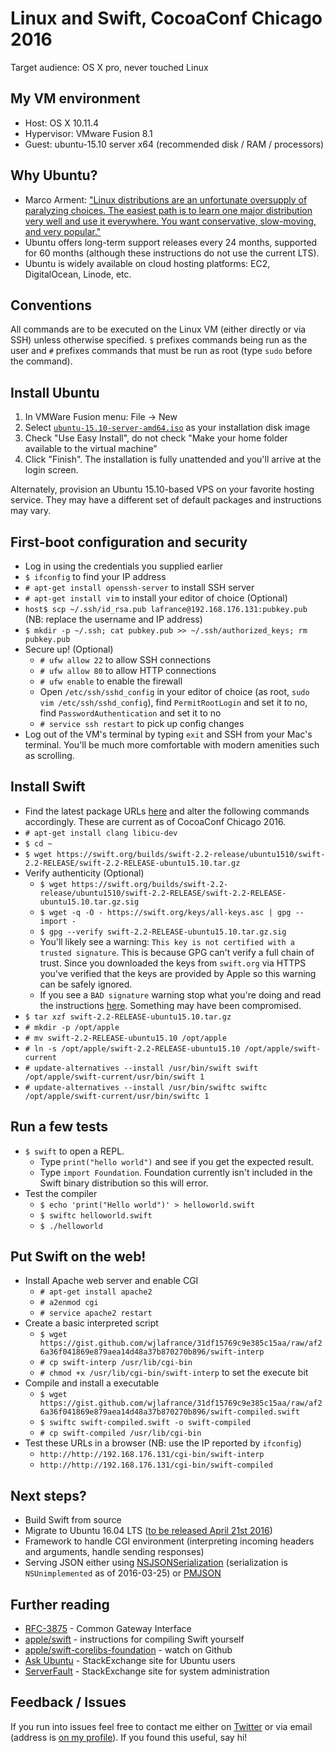 # Linux and Swift, CocoaConf Chicago 2016

Target audience: OS X pro, never touched Linux

## My VM environment

- Host: OS X 10.11.4
- Hypervisor: VMware Fusion 8.1
- Guest: ubuntu-15.10 server x64 (recommended disk / RAM / processors)

## Why Ubuntu?

- Marco Arment: ["Linux distributions are an unfortunate oversupply of paralyzing choices. The easiest path is to learn one major distribution very well and use it everywhere. You want conservative, slow-moving, and very popular."](https://marco.org/2014/03/27/web-hosting-for-app-developers)
- Ubuntu offers long-term support releases every 24 months, supported for 60 months (although these instructions do not use the current LTS).
- Ubuntu is widely available on cloud hosting platforms: EC2, DigitalOcean, Linode, etc.

## Conventions

All commands are to be executed on the Linux VM (either directly or via SSH) unless otherwise specified. `$` prefixes commands being run as the user and `#` prefixes commands that must be run as root (type `sudo` before the command).

## Install Ubuntu

1. In VMWare Fusion menu: File -> New
1. Select [`ubuntu-15.10-server-amd64.iso`](http://www.ubuntu.com/download) as your installation disk image
1. Check "Use Easy Install", do not check "Make your home folder available to the virtual machine"
1. Click "Finish". The installation is fully unattended and you'll arrive at the login screen.

Alternately, provision an Ubuntu 15.10-based VPS on your favorite hosting service. They may have a different set of default packages and instructions may vary.

## First-boot configuration and security

- Log in using the credentials you supplied earlier
- `$ ifconfig` to find your IP address
- `# apt-get install openssh-server` to install SSH server
- `# apt-get install vim` to install your editor of choice (Optional)
- `host$ scp ~/.ssh/id_rsa.pub lafrance@192.168.176.131:pubkey.pub` (NB: replace the username and IP address)
- `$ mkdir -p ~/.ssh; cat pubkey.pub >> ~/.ssh/authorized_keys; rm pubkey.pub`
- Secure up! (Optional)
	+ `# ufw allow 22` to allow SSH connections
	+ `# ufw allow 80` to allow HTTP connections
	+ `# ufw enable` to enable the firewall
	+ Open `/etc/ssh/sshd_config` in your editor of choice (as root, `sudo vim /etc/ssh/sshd_config`), find `PermitRootLogin` and set it to no, find `PasswordAuthentication` and set it to no
	+ `# service ssh restart` to pick up config changes
- Log out of the VM's terminal by typing `exit` and SSH from your Mac's terminal. You'll be much more comfortable with modern amenities such as scrolling.

## Install Swift

- Find the latest package URLs [here](https://swift.org/download/) and alter the following commands accordingly. These are current as of CocoaConf Chicago 2016.
- `# apt-get install clang libicu-dev`
- `$ cd ~`
- `$ wget https://swift.org/builds/swift-2.2-release/ubuntu1510/swift-2.2-RELEASE/swift-2.2-RELEASE-ubuntu15.10.tar.gz`
- Verify authenticity (Optional)
	+ `$ wget https://swift.org/builds/swift-2.2-release/ubuntu1510/swift-2.2-RELEASE/swift-2.2-RELEASE-ubuntu15.10.tar.gz.sig`
	+ `$ wget -q -O - https://swift.org/keys/all-keys.asc | gpg --import -`
	+ `$ gpg --verify swift-2.2-RELEASE-ubuntu15.10.tar.gz.sig`
	+ You'll likely see a warning: `This key is not certified with a trusted signature`. This is because GPG can't verify a full chain of trust. Since you downloaded the keys from `swift.org` via HTTPS you've verified that the keys are provided by Apple so this warning can be safely ignored.
	+ If you see a `BAD signature` warning stop what you're doing and read the instructions [here](https://swift.org/download/#using-downloads). Something may have been compromised.
- `$ tar xzf swift-2.2-RELEASE-ubuntu15.10.tar.gz`
- `# mkdir -p /opt/apple`
- `# mv swift-2.2-RELEASE-ubuntu15.10 /opt/apple`
- `# ln -s /opt/apple/swift-2.2-RELEASE-ubuntu15.10 /opt/apple/swift-current`
- `# update-alternatives --install /usr/bin/swift swift /opt/apple/swift-current/usr/bin/swift 1`
- `# update-alternatives --install /usr/bin/swiftc swiftc /opt/apple/swift-current/usr/bin/swiftc 1`

## Run a few tests

- `$ swift` to open a REPL.
	+ Type `print("hello world")` and see if you get the expected result.
	+ Type `import Foundation`. Foundation currently isn't included in the Swift binary distribution so this will error.
- Test the compiler
	+ `$ echo 'print("Hello world")' > helloworld.swift`
	+ `$ swiftc helloworld.swift`
	+ `$ ./helloworld`

## Put Swift on the web!

- Install Apache web server and enable CGI
	+ `# apt-get install apache2`
	+ `# a2enmod cgi`
	+ `# service apache2 restart`
- Create a basic interpreted script
	+ `$ wget https://gist.github.com/wjlafrance/31df15769c9e385c15aa/raw/af26a36f041869e879aea14d48a37b870270b896/swift-interp`
	+ `# cp swift-interp /usr/lib/cgi-bin`
	+ `# chmod +x /usr/lib/cgi-bin/swift-interp` to set the execute bit
- Compile and install a executable
	+ `$ wget https://gist.github.com/wjlafrance/31df15769c9e385c15aa/raw/af26a36f041869e879aea14d48a37b870270b896/swift-compiled.swift`
	+ `$ swiftc swift-compiled.swift -o swift-compiled`
	+ `# cp swift-compiled /usr/lib/cgi-bin`
- Test these URLs in a browser (NB: use the IP reported by `ifconfig`)
	+ `http://http://192.168.176.131/cgi-bin/swift-interp`
	+ `http://http://192.168.176.131/cgi-bin/swift-compiled`

## Next steps?

- Build Swift from source
- Migrate to Ubuntu 16.04 LTS ([to be released April 21st 2016](https://wiki.ubuntu.com/XenialXerus/ReleaseSchedule))
- Framework to handle CGI environment (interpreting incoming headers and arguments, handle sending responses)
- Serving JSON either using [NSJSONSerialization](https://github.com/apple/swift-corelibs-foundation/blob/master/Foundation/NSJSONSerialization.swift) (serialization is `NSUnimplemented` as of 2016-03-25) or [PMJSON](https://github.com/postmates/PMJSON)

## Further reading

- [RFC-3875](https://tools.ietf.org/html/rfc3875) - Common Gateway Interface
- [apple/swift](https://github.com/apple/swift/blob/master/README.md) - instructions for compiling Swift yourself
- [apple/swift-corelibs-foundation](https://github.com/apple/swift-corelibs-foundation) - watch on Github
- [Ask Ubuntu](https://askubuntu.com) - StackExchange site for Ubuntu users
- [ServerFault](https://serverfault.com) - StackExchange site for system administration

## Feedback / Issues

If you run into issues feel free to contact me either on [Twitter](https://twitter.com/wjlafrance) or via email (address is [on my profile](https://github.com/wjlafrance)). If you found this useful, say hi!
